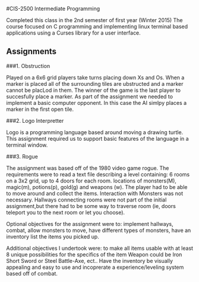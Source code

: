 #CIS-2500 Intermediate Programming

Completed this class in the 2nd semester of first year (Winter 2015)
The course focused on C programming and implementing linux terminal based
applications using a Curses library for a user interface.

Assignments
-----------

###1. Obstruction

Played on a 6x6 grid players take turns placing down Xs and Os. 
When a marker is placed all of the surrounding tiles are ubstructed and a marker cannot be placLod in them.
The winner of the game is the last player to succesfully place a marker.
As part of the assignment we needed to implement a basic computer opponent.
In this case the AI simlpy places a marker in the first open tile.

###2. Logo Interpretter

Logo is a programming language based around moving a drawing turtle.
This assignment required us to support basic features of the language in a terminal window.

###3. Rogue

The assignment was based off of the 1980 video game rogue. 
The requirements were to read a text file describing a level containing:
6 rooms on a 3x2 grid, up to 4 doors for each room. locations of monsters(M), magic(m), potions(p), gold(g) and weapons (w).
The player had to be able to move around and collect the items. Interaction with Monsters was not necessary. 
Hallways connecting rooms were not part of the initial assignment,but there had to be some way to traverse room
(ie, doors teleport you to the next room or let you choose).

Optional objectives for the assignment were to: implement hallways, combat, allow monsters to move, have different types of
monsters, have an inventory list the items you picked up.

Additional objectives I undertook were: to make all items usable with at least 8 unique possibilities for the specifics of 
the item Weapon could be Iron Short Sword or Steel Battle-Axe, ect.. Have the inventory be visually appealing and easy to use
and incoprerate a experience/leveling system based off of combat. 
